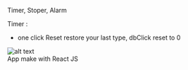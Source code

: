 
Timer, Stoper, Alarm


Timer : 
  - one click Reset restore your last type, dbClick reset to 0
  

![alt text](http://i67.tinypic.com/143lxte.jpg)  
 App make with React JS
